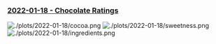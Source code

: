 ### [2022-01-18 - Chocolate Ratings](https://github.com/oduilln/tidy-tuesday/R/22-01-18-chocolate.R)

![./plots/2022-01-18/cocoa.png]()
![./plots/2022-01-18/sweetness.png]()
![./plots/2022-01-18/ingredients.png]()